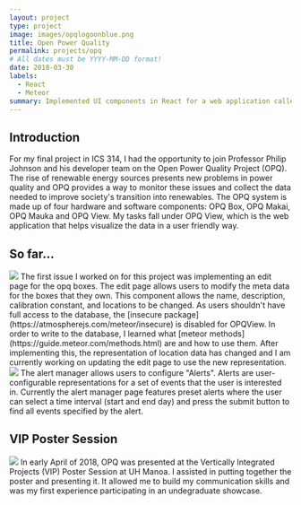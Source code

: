 ```yaml
---
layout: project
type: project
image: images/opqlogoonblue.png
title: Open Power Quality
permalink: projects/opq
# All dates must be YYYY-MM-DD format!
date: 2018-03-30
labels:
  - React
  - Meteor
summary: Implemented UI components in React for a web application called OPQView
---
```

## Introduction
For my final project in ICS 314, I had the opportunity to join Professor Philip Johnson and his developer team on the Open Power Quality Project (OPQ). The rise of renewable energy sources presents new problems in power quality and OPQ provides a way to monitor these issues and collect the data needed to improve society's transition into renewables. The OPQ system is made up of four hardware and software components: OPQ Box, OPQ Makai, OPQ Mauka and OPQ View. My tasks fall under OPQ View, which is the web application that helps visualize the data in a user friendly way.  

## So far...
<img class="ui left floated medium image" src="{{ site.baseurl }}/images/edit-component.png">
The first issue I worked on for this project was implementing an edit page for the opq boxes. The edit page allows users to modify the meta data for the boxes that they own. This component allows the name, description, calibration constant, and locations to be changed. As users shouldn't have full access to the database, the [insecure package](https://atmospherejs.com/meteor/insecure) is disabled for OPQView. In order to write to the database, I learned what [meteor methods](https://guide.meteor.com/methods.html) are and how to use them. After implementing this, the representation of location data has changed and I am currently working on updating the edit page to use the new representation. 

<img class="ui left floated medium image" src="{{ site.baseurl }}/images/alerts_manager.png">
The alert manager allows users to configure "Alerts". Alerts are user-configurable representations for a set of events that the user is interested in. Currently the alert manager page features preset alerts where the user can select a time interval (start and end day) and press the submit button to find all events specified by the alert. 


## VIP Poster Session
<img class="ui left floated medium image" src="{{ site.baseurl }}/images/vip-poster.jpg">
In early April of 2018, OPQ was presented at the Vertically Integrated Projects (VIP) Poster Session at UH Manoa. I assisted in putting together the poster and presenting it. It allowed me to build my communication skills and was my first experience participating in an undegraduate showcase. 
